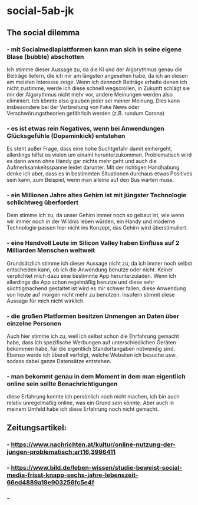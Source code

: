 # social-5ab-jk

## The social dilemma

### - mit Socialmediaplattformen kann man sich in seine eigene Blase (bubble) abschotten

Ich stimme dieser Aussage zu, da die KI und der Algorythmus genau die Beiträge liefern, die ich mir am längsten angesehen habe, da ich an diesen am meisten Interesse zeige. Wenn ich dennoch Beiträge erhalte denen ich nicht zustimme, werde ich diese schnell wegscrollen, in Zukunft schlägt sie mir der Algorythmus nicht mehr vor, andere Meinungen werden also eliminiert. Ich könnte also glauben jeder sei meiner Meinung. Dies kann insbesondere bei der Verbreitung von Fake News oder Verschwörungstheorien gefährlcih werden (z.B. rundum Corona) 

### - es ist etwas rein Negatives, wenn bei Anwendungen Glücksgefühle (Dopaminkick) entstehen

Es steht außer Frage, dass eine hohe Suchtgefahr damit einhergeht, allerdings hilfst es vielen um einaml herunterzukommen. Problematisch wird es dann wenn ohne Handy gar nichts mehr geht und auch die Aufmerksamkeitsspanne leidet darunter. Mit der richtigen Handhabung denke ich aber, dass es in bestimmten Situationen durchaus etwas Positives sein kann, zum Beispiel, wenn man alleine auf den Bus warten muss.

### - ein Millionen Jahre altes Gehirn ist mit jüngster Technologie schlichtweg überfordert

Dem stimme ich zu, da unser Gehirn immer noch so gebaut ist, wie wenn wir immer noch in der Wildnis leben würden, ein Handy und moderne Technologie passen hier nicht ins Konzept, das Gehirn wird überstimuliert. 

### - eine Handvoll Leute im Silicon Valley haben Einfluss auf 2 Milliarden Menschen weltweit

Grundsätzlich stimme ich dieser Aussage nicht zu, da ich immer noch selbst entscheiden kann, ob ich die Anwendung benutze oder nicht. Keiner verplichtet mich dazu eine bestimmte App herunterzuladen. Wenn ich allerdings die App schon regelmäßig benutze und diese sehr süchtigmachend gestaltet ist wird es mir schwer fallen, diese Anwendung von heute auf morgen nicht mehr zu benutzen. Insofern stimmt diese Aussage für mich nicht wirklich.

### - die großen Platformen besitzen Unmengen an Daten über einzelne Personen

Auch hier stimme ich zu, weil ich selbst schon die Ehrfahrung gemacht habe, dass ich spezifische Werbungen auf unterschiedlichen Geräten bekommen habe, für die eigentlich Standortangaben notwendig sind. Ebenso werde ich überall verfolgt, welche Websiten ich besuche usw., sodass dabei ganze Datensätze entstehen.

### - man bekommt genau in dem Moment in dem man eigentlich online sein sollte Benachrichtigungen

diese Erfahrung konnte ich persönlich noch nicht machen, ich bin auch relativ unregelmäßig online, was ein Grund sein könnte. Aber auch in meinem Umfeld habe ich diese Erfahrung noch nicht gemacht.

## Zeitungsartikel:

### - https://www.nachrichten.at/kultur/online-nutzung-der-jungen-problematisch;art16,3986411

### - https://www.bild.de/leben-wissen/studie-beweist-social-media-frisst-knapp-sechs-jahre-lebenszeit-66ed4889a19e903256fc5e4f

### - 
